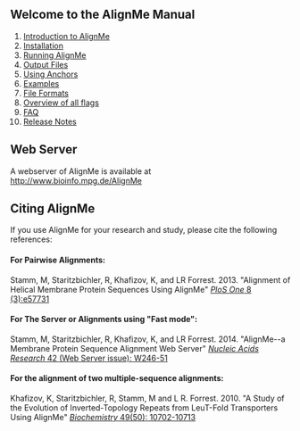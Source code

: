 ## Welcome to the AlignMe Manual

1. [Introduction to AlignMe](Intro.md)
2. [Installation](Install.md)
3. [Running AlignMe](Running.md)
4. [Output Files](Output.md)
5. [Using Anchors](Anchors.md)
6. [Examples](Examples.md)
7. [File Formats](Formats.md)
8. [Overview of all flags](Flag_overview.md)
9. [FAQ](FAQ.md)
10. [Release Notes](Release_Notes.md)


## Web Server
A webserver of AlignMe is available at  
<http://www.bioinfo.mpg.de/AlignMe>

## Citing AlignMe
If you use AlignMe for your research and study, please cite the following references:  

#### For Pairwise Alignments:  
Stamm, M, Staritzbichler, R, Khafizov, K, and LR Forrest. 
2013. "Alignment of Helical Membrane Protein Sequences Using AlignMe" [*PloS One* 8 (3):e57731](https://doi.org/10.1371/journal.pone.0057731)

#### For The Server or Alignments using "Fast mode":  
Stamm, M, Staritzbichler, R, Khafizov, K, and LR Forrest. 
2014. "AlignMe\--a Membrane Protein Sequence Alignment Web Server" [*Nucleic Acids Research* 42 (Web Server issue): W246-51](https://doi.org/10.1093/nar/gku291)

#### For the alignment of two multiple-sequence alignments:  
Khafizov, K, Staritzbichler, R, Stamm, M and L R. Forrest.
2010. "A Study of the Evolution of Inverted-Topology Repeats from LeuT-Fold Transporters Using AlignMe" [*Biochemistry* 49(50): 10702-10713](https://doi.org/10.1021/bi101256x)
